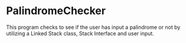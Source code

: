 # PalindromeChecker
This program checks to see if the user has input a palindrome or not by utilizing a Linked Stack class, Stack Interface and user input.
